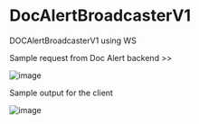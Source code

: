 # DocAlertBroadcasterV1
DOCAlertBroadcasterV1 using WS

Sample request from Doc Alert backend >>

![image](https://user-images.githubusercontent.com/47299475/193419991-24cfbf3b-0255-4289-b22c-aacd1c4ce5e9.png)


Sample output for the client

![image](https://user-images.githubusercontent.com/47299475/193420029-1d64aadd-f6f4-47e5-b570-c92a67c03c98.png)


